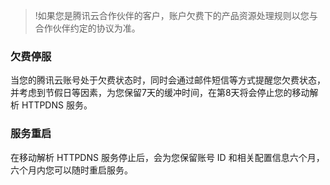 >!如果您是腾讯云合作伙伴的客户，账户欠费下的产品资源处理规则以您与合作伙伴约定的协议为准。

### 欠费停服
当您的腾讯云账号处于欠费状态时，同时会通过邮件短信等方式提醒您欠费状态，并考虑到节假日等因素，为您保留7天的缓冲时间，在第8天将会停止您的移动解析 HTTPDNS 服务。

### 服务重启
在移动解析 HTTPDNS 服务停止后，会为您保留账号 ID 和相关配置信息六个月，六个月内您可以随时重启服务。


